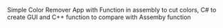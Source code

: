 Simple Color Remover App with Function in assembly to cut colors, C# to create GUI and C++ function to compare with Assemby function
